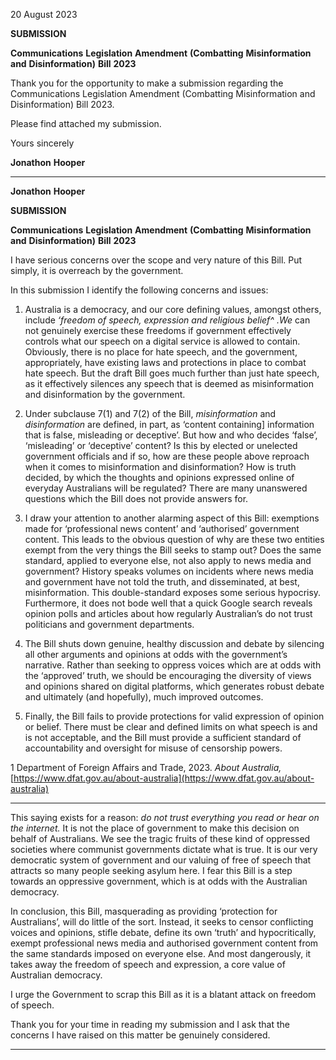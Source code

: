 20 August 2023

**SUBMISSION**

**Communications** **Legislation** **Amendment**
**(Combatting** **Misinformation** **and** **Disinformation)** **Bill** **2023**

Thank you for the opportunity to make a submission regarding the Communications Legislation
Amendment (Combatting Misinformation and Disinformation) Bill 2023.

Please find attached my submission.

Yours sincerely

**Jonathon** **Hooper**


-----

**Jonathon** **Hooper**

**SUBMISSION**

**Communications** **Legislation** **Amendment**
**(Combatting** **Misinformation** **and** **Disinformation)** **Bill** **2023**

I have serious concerns over the scope and very nature of this Bill. Put simply, it is overreach by the
government.

In this submission I identify the following concerns and issues:

1. Australia is a democracy, and our core defining values, amongst others, include _‘freedom_ _of_
_speech,_ _expression_ _and_ _religious_ _belief^_ _.We_ can not genuinely exercise these freedoms if
government effectively controls what our speech on a digital service is allowed to contain.
Obviously, there is no place for hate speech, and the government, appropriately, have existing
laws and protections in place to combat hate speech. But the draft Bill goes much further than
just hate speech, as it effectively silences any speech that is deemed as misinformation and
disinformation by the government.

2. Under subclause 7(1) and 7(2) of the Bill, _misinformation_ and _disinformation_ are defined, in
part, as ‘content containing] information that is false, misleading or deceptive’. But how and
who decides ‘false’, ‘misleading’ or ‘deceptive’ content? Is this by elected or unelected
government officials and if so, how are these people above reproach when it comes to
misinformation and disinformation? How is truth decided, by which the thoughts and opinions
expressed online of everyday Australians will be regulated? There are many unanswered
questions which the Bill does not provide answers for.

3. I draw your attention to another alarming aspect of this Bill: exemptions made for ‘professional
news content’ and ‘authorised’ government content. This leads to the obvious question of why
are these two entities exempt from the very things the Bill seeks to stamp out? Does the same
standard, applied to everyone else, not also apply to news media and government? History
speaks volumes on incidents where news media and government have not told the truth, and
disseminated, at best, misinformation. This double-standard exposes some serious hypocrisy.
Furthermore, it does not bode well that a quick Google search reveals opinion polls and articles
about how regularly Australian’s do not trust politicians and government departments.

4. The Bill shuts down genuine, healthy discussion and debate by silencing all other arguments
and opinions at odds with the government’s narrative. Rather than seeking to oppress voices
which are at odds with the ‘approved’ truth, we should be encouraging the diversity of views
and opinions shared on digital platforms, which generates robust debate and ultimately (and
hopefully), much improved outcomes.

5. Finally, the Bill fails to provide protections for valid expression of opinion or belief. There must
be clear and defined limits on what speech is and is not acceptable, and the Bill must provide a
sufficient standard of accountability and oversight for misuse of censorship powers.

1 Department of Foreign Affairs and Trade, 2023. _About_ _Australia,_ [https://www.dfat.gov.au/about-australia](https://www.dfat.gov.au/about-australia)


-----

This saying exists for a reason: _do_ _not_ _trust_ _everything_ _you_ _read_ _or_ _hear_ _on_ _the_ _internet._ It is not the
place of government to make this decision on behalf of Australians. We see the tragic fruits of these
kind of oppressed societies where communist governments dictate what is true. It is our very
democratic system of government and our valuing of free of speech that attracts so many people
seeking asylum here. I fear this Bill is a step towards an oppressive government, which is at odds with
the Australian democracy.

In conclusion, this Bill, masquerading as providing ‘protection for Australians’, will do little of the sort.
Instead, it seeks to censor conflicting voices and opinions, stifle debate, define its own ‘truth’ and
hypocritically, exempt professional news media and authorised government content from the same
standards imposed on everyone else. And most dangerously, it takes away the freedom of speech and
expression, a core value of Australian democracy.

I urge the Government to scrap this Bill as it is a blatant attack on freedom of speech.

Thank you for your time in reading my submission and I ask that the concerns I have raised on this matter
be genuinely considered.


-----

